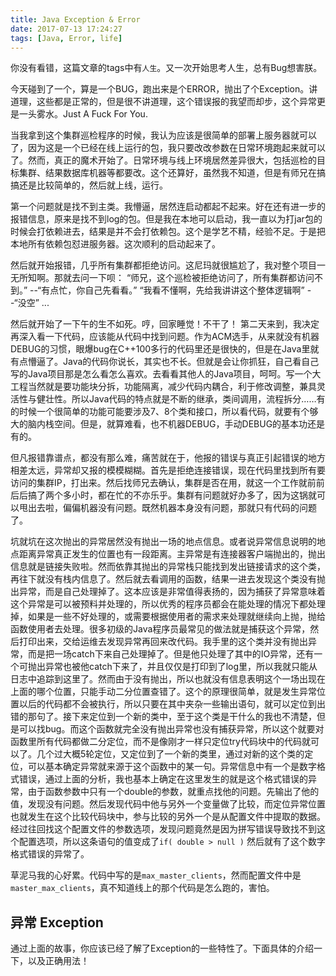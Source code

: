 ```yaml
---
title: Java Exception & Error
date: 2017-07-13 17:24:27
tags: [Java, Error, life]
---
```


你没有看错，这篇文章的tags中有`人生`。又一次开始思考人生，总有Bug想害朕。

今天碰到了一个，算是一个BUG，跑出来是个ERROR，抛出了个Exception。讲道理，这些都是正常的，但是很不讲道理，这个错误报的我望而却步，这个异常更是一头雾水。Just A Fuck For You.

当我拿到这个集群巡检程序的时候，我认为应该是很简单的部署上服务器就可以了，因为这是一个已经在线上运行的包，我只要改改参数在日常环境跑起来就可以了。然而，真正的魔术开始了。日常环境与线上环境居然差异很大，包括巡检的目标集群、结果数据库机器等都要改。这个还算好，虽然我不知道，但是有师兄在搞搞还是比较简单的，然后就上线，运行。

第一个问题就是找不到主类。我懵逼，居然连启动都起不起来。好在还有进一步的报错信息，原来是找不到log的包。但是我在本地可以启动，我一直以为打jar包的时候会打依赖进去，结果是并不会打依赖包。这个是学艺不精，经验不足。于是把本地所有依赖包怼进服务器。这次顺利的启动起来了。

然后就开始报错，几乎所有集群都拒绝访问。这尼玛就很尴尬了，我对整个项目一无所知啊。那就去问一下呗：
    “师兄，这个巡检被拒绝访问了，所有集群都访问不到。” 
    --“有点忙，你自己先看看。”
    “我看不懂啊，先给我讲讲这个整体逻辑啊”
    --“没空”
    ...

然后就开始了一下午的生不如死。哼，回家睡觉！不干了！
第二天来到，我决定再深入看一下代码，应该能从代码中找到问题。作为ACM选手，从来就没有机器DEBUG的习惯，眼爆bug在C++100多行的代码里还是很快的，但是在Java里就有点懵逼了。Java的代码你说长，其实也不长。但就是会让你抓狂，自己看自己写的Java项目那是怎么看怎么喜欢。去看看其他人的Java项目，呵呵。写一个大工程当然就是要功能块分拆，功能隔离，减少代码内耦合，利于修改调整，兼具灵活性与健壮性。所以Java代码的特点就是不断的继承，类间调用，流程拆分……有的时候一个很简单的功能可能要涉及7、8个类和接口，所以看代码，就要有个够大的脑内栈空间。但是，就算难看，也不机器DEBUG，手动DEBUG的基本功还是有的。

但凡报错靠谱点，都没有那么难，痛苦就在于，他报的错误与真正引起错误的地方相差太远，异常却又报的模模糊糊。首先是拒绝连接错误，现在代码里找到所有要访问的集群IP，打出来。然后找师兄去确认，集群是否在用，就这一个工作就前前后后搞了两个多小时，都在忙的不亦乐乎。集群有问题就好办多了，因为这锅就可以甩出去啦，偏偏机器没有问题。既然机器本身没有问题，那就只有代码的问题了。

坑就坑在这次抛出的异常居然没有抛出一场的地点信息。或者说异常信息说明的地点距离异常真正发生的位置也有一段距离。主异常是有连接器客户端抛出的，抛出信息就是链接失败啦。然而依靠其抛出的异常栈只能找到发出链接请求的这个类，再往下就没有栈内信息了。然后就去看调用的函数，结果一进去发现这个类没有抛出异常，而是自己处理掉了。这本应该是非常值得表扬的，因为捕获了异常意味着这个异常是可以被预料并处理的，所以优秀的程序员都会在能处理的情况下都处理掉，如果是一些不好处理的，或需要根据使用者的需求来处理就继续向上抛，抛给函数使用者去处理。很多初级的Java程序员最常见的做法就是捕获这个异常，然后打印出来，交给运维去发现异常再回来改代码。我手里的这个类并没有抛出异常，而是把一场catch下来自己处理掉了。但是他只处理了其中的IO异常，还有一个可抛出异常也被他catch下来了，并且仅仅是打印到了log里，所以我就只能从日志中追踪到这里了。然而由于没有抛出，所以也就没有信息表明这个一场出现在上面的哪个位置，只能手动二分位置查错了。这个的原理很简单，就是发生异常位置以后的代码都不会被执行，所以只要在其中夹杂一些输出语句，就可以定位到出错的那句了。接下来定位到一个新的类中，至于这个类是干什么的我也不清楚，但是可以找bug。而这个函数就完全没有抛出异常也没有捕获异常，所以这个就要对函数里所有代码都做二分定位，而不是像刚才一样只定位try代码块中的代码就可以了。几个过大概5轮定位，又定位到了一个新的类里，通过对新的这个类的定位，可以基本确定异常就来源于这个函数中的某一句。异常信息中有一个是数字格式错误，通过上面的分析，我也基本上确定在这里发生的就是这个格式错误的异常，由于函数参数中只有一个double的参数，就重点找他的问题。先输出了他的值，发现没有问题。然后发现代码中他与另外一个变量做了比较，而定位异常位置也就发生在这个比较代码块中，参与比较的另外一个是从配置文件中提取的数据。经过往回找这个配置文件的参数选项，发现问题竟然是因为拼写错误导致找不到这个配置选项，所以这条语句的值变成了`if( double > null )` 然后就有了这个数字格式错误的异常了。

草泥马我的心好累。代码中写的是`max_master_clients`，然而配置文件中是`master_max_clients`，真不知道线上的那个代码是怎么跑的，害怕。

## 异常 Exception
通过上面的故事，你应该已经了解了Exception的一些特性了。下面具体的介绍一下，以及正确用法！
